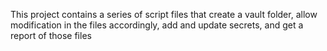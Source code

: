 This project contains a series of script files that create a vault folder, allow modification in the files accordingly, add and update secrets, and get a report of those files
